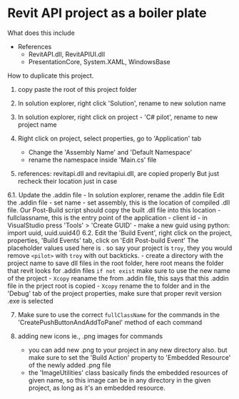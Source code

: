 ﻿# Revit API project as a boiler plate

What does this include
- References
	- RevitAPI.dll, RevitAPIUI.dll
	- PresentationCore, System.XAML, WindowsBase



How to duplicate this project.

1. copy paste the root of this project folder

2. In solution explorer, right click 'Solution', rename to new solution name

3. In solution explorer, right click on project - 'C# pilot', rename to new project name

4. Right click on project, select properties, go to 'Application' tab
   - Change the 'Assembly Name' and 'Default Namespace'
   - rename the namespace inside 'Main.cs' file

5. references: revitapi.dll and revitapiui.dll, are copied properly
But just recheck their location just in case

6.1. Update the .addin file
	- In solution explorer, rename the .addin file
	Edit the .addin file
	- set name
	- set assembly, this is the location of compiled .dll file. Our Post-Build script should copy the built .dll file into this location
	- fullclassname, this is the entry point of the application
	- client id
		- in VisualStudio press 'Tools' > 'Create GUID'
		- make a new guid using python: import uuid, uuid.uuid4()
6.2. Edit the 'Build Event', right click on the project, properties, 'Build Events' tab, click on 'Edit Post-build Event'
	 The placeholder values used here is <pilot>. so say your project is `troy`, they you would remove `<pilot>` with `troy` with out backticks.
	- create a directory with the project name to save dll files in the root folder, here root means the folder that revit looks for .addin files
	`if not exist` make sure to use the new name of the project
	- `Xcopy` reaname the from .addin file, this says that this .addin file in the prject root is copied
	- `Xcopy` rename the to folder
	and in the 'Debug' tab of the project properties, make sure that proper revit version .exe is selected

7. Make sure to use the correct `fullClassName` for the commands
in the 'CreatePushButtonAndAddToPanel' method of each command

8. adding new icons ie., .png images for commands
	- you can add new .png to your project in any new directory also. but make sure to set the
	'Build Action' property to 'Embedded Resource' of the newly added .png file 
	- the 'ImageUtilities' class basically finds the embedded resources of given name, so this image
	can be in any directory in the given project, as long as it's an embedded resource.


